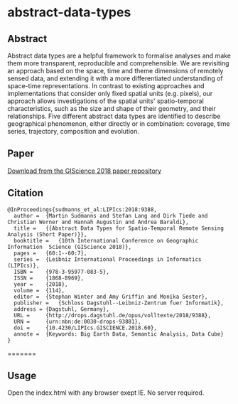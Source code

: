 # abstract-data-types

## Abstract

Abstract data types are a helpful framework to formalise analyses and make them more transparent, reproducible and comprehensible. We are revisiting an approach based on the space, time and theme dimensions of remotely sensed data, and extending it with a more differentiated understanding of space-time representations. In contrast to existing approaches and implementations that consider only fixed spatial units (e.g. pixels), our approach allows investigations of the spatial units' spatio-temporal characteristics, such as the size and shape of their geometry, and their relationships. Five different abstract data types are identified to describe geographical phenomenon, either directly or in combination: coverage, time series, trajectory, composition and evolution.

## Paper

[Download from the GIScience 2018 paper repository](http://drops.dagstuhl.de/opus/frontdoor.php?source_opus=9388)

## Citation

```
@InProceedings{sudmanns_et_al:LIPIcs:2018:9388,
  author =	{Martin Sudmanns and Stefan Lang and Dirk Tiede and Christian Werner and Hannah Augustin and Andrea Baraldi},
  title =	{{Abstract Data Types for Spatio-Temporal Remote Sensing Analysis (Short Paper)}},
  booktitle =	{10th International Conference on Geographic Information  Science (GIScience 2018)},
  pages =	{60:1--60:7},
  series =	{Leibniz International Proceedings in Informatics (LIPIcs)},
  ISBN =	{978-3-95977-083-5},
  ISSN =	{1868-8969},
  year =	{2018},
  volume =	{114},
  editor =	{Stephan Winter and Amy Griffin and Monika Sester},
  publisher =	{Schloss Dagstuhl--Leibniz-Zentrum fuer Informatik},
  address =	{Dagstuhl, Germany},
  URL =		{http://drops.dagstuhl.de/opus/volltexte/2018/9388},
  URN =		{urn:nbn:de:0030-drops-93881},
  doi =		{10.4230/LIPIcs.GISCIENCE.2018.60},
  annote =	{Keywords: Big Earth Data, Semantic Analysis, Data Cube}
}
```

=======
## Usage

Open the index.html with any browser exept IE. No server required.

